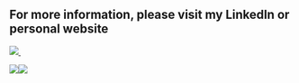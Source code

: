 ## For more information, please visit my LinkedIn or personal website
<p>
    <a href="https://www.linkedin.com/in/benjamin-freudman-195a9787/" target="_">
        <img src="https://img.shields.io/badge/linkedin-%230077B5.svg?&style=for-the-badge&logo=linkedin&logoColor=white" />
    </a>&nbsp;&nbsp;
</p>

<div style="display:flex">
    <img align="top" src="https://github-readme-stats.vercel.app/api?username=bfreud94&&show_icons=true&title_color=ffffff&icon_color=bb2acf&text_color=daf7dc&bg_color=151515" />
    <a href="https://github.com/bfreud94">
        <img src="https://github-readme-stats.vercel.app/api/top-langs/?username=bfreud94&theme=light" />
    </a>
</div>
